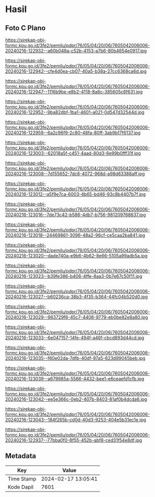 # Hasil

## Foto C Plano

https://sirekap-obj-formc.kpu.go.id/3fe2/pemilu/pdpr/76/05/04/20/06/7605042006006-20240216-122932--a60b048a-c52b-4153-a7b6-80b4654e0917.jpg

https://sirekap-obj-formc.kpu.go.id/3fe2/pemilu/pdpr/76/05/04/20/06/7605042006006-20240216-122942--cfe4d0ea-cb07-40a5-b38a-27cc6368ca6d.jpg

https://sirekap-obj-formc.kpu.go.id/3fe2/pemilu/pdpr/76/05/04/20/06/7605042006006-20240216-122947--1116b9be-e8b2-4118-8a8c-385605c6f631.jpg

https://sirekap-obj-formc.kpu.go.id/3fe2/pemilu/pdpr/76/05/04/20/06/7605042006006-20240216-122952--9ba82dbf-1ba1-4601-a021-0d547d32544d.jpg

https://sirekap-obj-formc.kpu.go.id/3fe2/pemilu/pdpr/76/05/04/20/06/7605042006006-20240216-122959--6a2c96f9-2c80-48fa-80ff-3ab9b17f6137.jpg

https://sirekap-obj-formc.kpu.go.id/3fe2/pemilu/pdpr/76/05/04/20/06/7605042006006-20240216-123003--62018a5f-c451-4aad-80d3-6e99b0fff31f.jpg

https://sirekap-obj-formc.kpu.go.id/3fe2/pemilu/pdpr/76/05/04/20/06/7605042006006-20240216-123008--7d155652-7dc8-4072-968d-a98d63388aff.jpg

https://sirekap-obj-formc.kpu.go.id/3fe2/pemilu/pdpr/76/05/04/20/06/7605042006006-20240216-123012--a5f9e7ca-6003-4b65-bd46-93c8b4407b7f.jpg

https://sirekap-obj-formc.kpu.go.id/3fe2/pemilu/pdpr/76/05/04/20/06/7605042006006-20240216-123016--7de73c42-b586-4db7-b756-981209768637.jpg

https://sirekap-obj-formc.kpu.go.id/3fe2/pemilu/pdpr/76/05/04/20/06/7605042006006-20240216-123018--24469861-3096-48a2-96cf-ce5caa2ba841.jpg

https://sirekap-obj-formc.kpu.go.id/3fe2/pemilu/pdpr/76/05/04/20/06/7605042006006-20240216-123020--dade740a-e9b6-4b62-8e66-5105a99adb5a.jpg

https://sirekap-obj-formc.kpu.go.id/3fe2/pemilu/pdpr/76/05/04/20/06/7605042006006-20240216-123023--b39fe386-b406-4ffe-8aa3-0b7e67c50f11.jpg

https://sirekap-obj-formc.kpu.go.id/3fe2/pemilu/pdpr/76/05/04/20/06/7605042006006-20240216-123027--b60236ca-38b3-4f35-b364-44fc04b520d0.jpg

https://sirekap-obj-formc.kpu.go.id/3fe2/pemilu/pdpr/76/05/04/20/06/7605042006006-20240216-123029--983729f6-45c7-4408-9779-eb0be82e8a80.jpg

https://sirekap-obj-formc.kpu.go.id/3fe2/pemilu/pdpr/76/05/04/20/06/7605042006006-20240216-123033--6e047157-14fe-494f-a46f-cbcd893d44cd.jpg

https://sirekap-obj-formc.kpu.go.id/3fe2/pemilu/pdpr/76/05/04/20/06/7605042006006-20240216-123035--f60e02da-7dfb-40df-97a5-623d99045beb.jpg

https://sirekap-obj-formc.kpu.go.id/3fe2/pemilu/pdpr/76/05/04/20/06/7605042006006-20240216-123039--a679985a-5566-4432-bee1-e6ceaefd1cfb.jpg

https://sirekap-obj-formc.kpu.go.id/3fe2/pemilu/pdpr/76/05/04/20/06/7605042006006-20240216-123042--ee5e366c-0eb2-407b-8403-81af0b4dcda6.jpg

https://sirekap-obj-formc.kpu.go.id/3fe2/pemilu/pdpr/76/05/04/20/06/7605042006006-20240216-123043--184f265b-cd0d-40d3-9253-404e5b31ec1e.jpg

https://sirekap-obj-formc.kpu.go.id/3fe2/pemilu/pdpr/76/05/04/20/06/7605042006006-20240216-122937--77bba0f0-8f55-452b-abf8-ced31f54e8df.jpg


## Metadata

| Key        | Value               |
| ---------- | ------------------- |
| Time Stamp | 2024-02-17 13:05:41 |
| Kode Dapil | 7601                |



